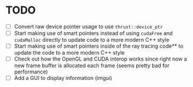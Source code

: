 # TODO
- [ ] Convert raw device pointer usage to use `thrust::device_ptr`
- [ ] Start making use of smart pointers instead of using `cudaFree` and `cudaMalloc` directly to update code to a more modern C++ style
- [ ] Start making use of smart pointers inside of the ray tracing code** to update the code to a more modern C++ style
- [ ] Check out how the OpenGL and CUDA interop works since right now a new frame buffer is allocated each frame (seems pretty bad for performance)
- [ ] Add a GUI to display information (imgui)
